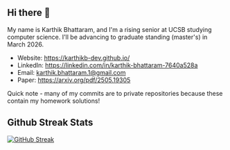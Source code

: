 ## Hi there 👋
My name is Karthik Bhattaram, and I'm a rising senior at UCSB studying computer science. I'll be advancing to graduate standing (master's) in March 2026.

* Website: https://karthikb-dev.github.io/
* LinkedIn: https://linkedin.com/in/karthik-bhattaram-7640a528a
* Email: karthik.bhattaram.1@gmail.com
* Paper: https://arxiv.org/pdf/2505.19305

Quick note - many of my commits are to private repositories because these contain my homework solutions!
<!--
**KarthikB-dev/KarthikB-dev** is a ✨ _special_ ✨ repository because its `README.md` (this file) appears on your GitHub profile.

Here are some ideas to get you started:

- 🔭 I’m currently working on ...
- 🌱 I’m currently learning ...
- 👯 I’m looking to collaborate on ...
- 🤔 I’m looking for help with ...
- 💬 Ask me about ...
- 📫 How to reach me: ...
- 😄 Pronouns: ...
- ⚡ Fun fact: ...

-->
## Github Streak Stats
[![GitHub Streak](https://streak-stats.demolab.com/?user=KarthikB-dev)](https://git.io/streak-stats)

